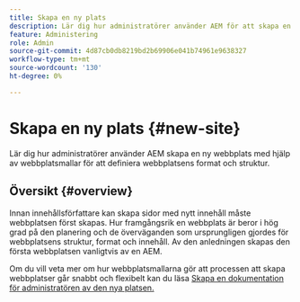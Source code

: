 ```yaml
---
title: Skapa en ny plats
description: Lär dig hur administratörer använder AEM för att skapa en ny webbplats med hjälp av webbplatsmallar för att definiera webbplatsens format och struktur.
feature: Administering
role: Admin
source-git-commit: 4d87cb0db8219bd2b69906e041b74961e9638327
workflow-type: tm+mt
source-wordcount: '130'
ht-degree: 0%

---
```



# Skapa en ny plats {#new-site}

Lär dig hur administratörer använder AEM skapa en ny webbplats med hjälp av webbplatsmallar för att definiera webbplatsens format och struktur.

## Översikt {#overview}

Innan innehållsförfattare kan skapa sidor med nytt innehåll måste webbplatsen först skapas. Hur framgångsrik en webbplats är beror i hög grad på den planering och de överväganden som ursprungligen gjordes för webbplatsens struktur, format och innehåll. Av den anledningen skapas den första webbplatsen vanligtvis av en AEM.

Om du vill veta mer om hur webbplatsmallarna gör att processen att skapa webbplatser går snabbt och flexibelt kan du läsa [Skapa en dokumentation för administratören av den nya platsen.](/help/sites-cloud/administering/site-creation/create-site.md)
